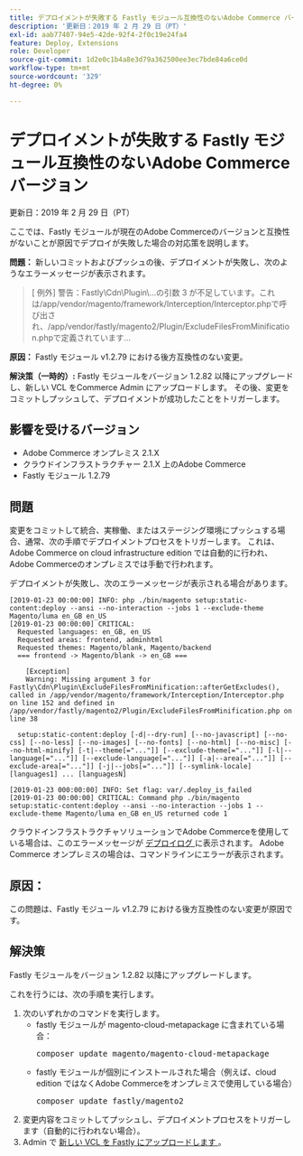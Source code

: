 ```yaml
---
title: デプロイメントが失敗する Fastly モジュール互換性のないAdobe Commerce バージョン
description: '更新日：2019 年 2 月 29 日（PT）'
exl-id: aab77407-94e5-42de-92f4-2f0c19e24fa4
feature: Deploy, Extensions
role: Developer
source-git-commit: 1d2e0c1b4a8e3d79a362500ee3ec7bde84a6ce0d
workflow-type: tm+mt
source-wordcount: '329'
ht-degree: 0%

---
```


# デプロイメントが失敗する Fastly モジュール互換性のないAdobe Commerce バージョン

更新日：2019 年 2 月 29 日（PT）

ここでは、Fastly モジュールが現在のAdobe Commerceのバージョンと互換性がないことが原因でデプロイが失敗した場合の対応策を説明します。

**問題：** 新しいコミットおよびプッシュの後、デプロイメントが失敗し、次のようなエラーメッセージが表示されます。

>\[ 例外\] 警告：Fastly\\Cdn\\Plugin\\...の引数 3 が不足しています。これは/app/vendor/magento/framework/Interception/Interceptor.phpで呼び出され、/app/vendor/fastly/magento2/Plugin/ExcludeFilesFromMinification.phpで定義されています…

**原因：** Fastly モジュール v1.2.79 における後方互換性のない変更。

**解決策（一時的）:** Fastly モジュールをバージョン 1.2.82 以降にアップグレードし、新しい VCL をCommerce Admin にアップロードします。 その後、変更をコミットしプッシュして、デプロイメントが成功したことをトリガーします。

## 影響を受けるバージョン

* Adobe Commerce オンプレミス 2.1.X
* クラウドインフラストラクチャー 2.1.X 上のAdobe Commerce
* Fastly モジュール 1.2.79

## 問題

変更をコミットして統合、実稼働、またはステージング環境にプッシュする場合、通常、次の手順でデプロイメントプロセスをトリガーします。 これは、Adobe Commerce on cloud infrastructure edition では自動的に行われ、Adobe Commerceのオンプレミスでは手動で行われます。

デプロイメントが失敗し、次のエラーメッセージが表示される場合があります。

```
[2019-01-23 00:00:00] INFO: php ./bin/magento setup:static-content:deploy --ansi --no-interaction --jobs 1 --exclude-theme Magento/luma en_GB en_US
[2019-01-23 00:00:00] CRITICAL:
  Requested languages: en_GB, en_US
  Requested areas: frontend, adminhtml
  Requested themes: Magento/blank, Magento/backend
  === frontend -> Magento/blank -> en_GB ===

    [Exception]
    Warning: Missing argument 3 for Fastly\Cdn\Plugin\ExcludeFilesFromMinification::afterGetExcludes(), called in /app/vendor/magento/framework/Interception/Interceptor.php on line 152 and defined in /app/vendor/fastly/magento2/Plugin/ExcludeFilesFromMinification.php on line 38

  setup:static-content:deploy [-d|--dry-run] [--no-javascript] [--no-css] [--no-less] [--no-images] [--no-fonts] [--no-html] [--no-misc] [--no-html-minify] [-t|--theme[="..."]] [--exclude-theme[="..."]] [-l|--language[="..."]] [--exclude-language[="..."]] [-a|--area[="..."]] [--exclude-area[="..."]] [-j|--jobs[="..."]] [--symlink-locale] [languages1] ... [languagesN]

[2019-01-23 000:00:00] INFO: Set flag: var/.deploy_is_failed
[2019-01-23 00:00:00] CRITICAL: Command php ./bin/magento setup:static-content:deploy --ansi --no-interaction --jobs 1 --exclude-theme Magento/luma en_GB en_US returned code 1
```

クラウドインフラストラクチャソリューションでAdobe Commerceを使用している場合は、このエラーメッセージが [ デプロイログ ](https://devdocs.magento.com/guides/v2.3/cloud/trouble/environments-logs.html#log-deploy-log) に表示されます。 Adobe Commerce オンプレミスの場合は、コマンドラインにエラーが表示されます。

## 原因：

この問題は、Fastly モジュール v1.2.79 における後方互換性のない変更が原因です。

## 解決策

Fastly モジュールをバージョン 1.2.82 以降にアップグレードします。

これを行うには、次の手順を実行します。

1. 次のいずれかのコマンドを実行します。
   * fastly モジュールが magento-cloud-metapackage に含まれている場合：    <pre>composer update magento/magento-cloud-metapackage</pre>
   * fastly モジュールが個別にインストールされた場合（例えば、cloud edition ではなくAdobe Commerceをオンプレミスで使用している場合） <pre>composer update fastly/magento2</pre>
1. 変更内容をコミットしてプッシュし、デプロイメントプロセスをトリガーします（自動的に行われない場合）。
1. Admin で [ 新しい VCL を Fastly にアップロードします ](https://devdocs.magento.com/guides/v2.3/cloud/cdn/configure-fastly.html#upload-vcl-snippets)。
